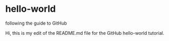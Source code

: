 # hello-world
following the guide to GitHub

Hi, this is my edit of the README.md file for the GitHub hello-world tutorial.
